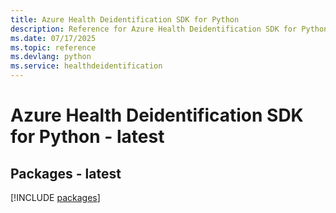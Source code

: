 ```yaml
---
title: Azure Health Deidentification SDK for Python
description: Reference for Azure Health Deidentification SDK for Python
ms.date: 07/17/2025
ms.topic: reference
ms.devlang: python
ms.service: healthdeidentification
---
```

# Azure Health Deidentification SDK for Python - latest
## Packages - latest
[!INCLUDE [packages](health-deidentification-index.md)]